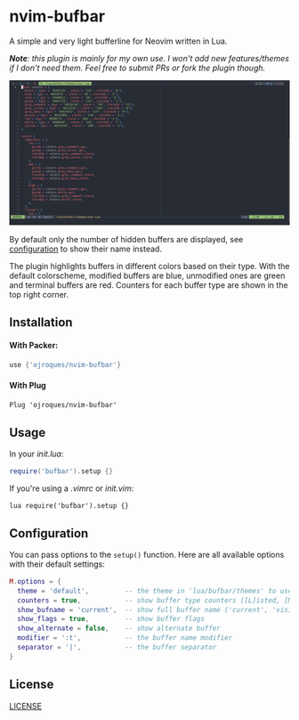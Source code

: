 # nvim-bufbar

A simple and very light bufferline for Neovim written in Lua.

_**Note**: this plugin is mainly for my own use. I won't add new features/themes
if I don't need them. Feel free to submit PRs or fork the plugin though._

![preview](./preview.png)

By default only the number of hidden buffers are displayed, see
[configuration](#configuration) to show their name instead.

The plugin highlights buffers in different colors based on their type. With the
default colorscheme, modified buffers are blue, unmodified ones are green and
terminal buffers are red. Counters for each buffer type are shown in the top
right corner.

## Installation

#### With Packer:
```lua
use {'ojroques/nvim-bufbar'}
```

#### With Plug
```vim
Plug 'ojroques/nvim-bufbar'
```

## Usage
In your *init.lua*:
```lua
require('bufbar').setup {}
```

If you're using a *.vimrc* or *init.vim*:
```vim
lua require('bufbar').setup {}
```

## Configuration
You can pass options to the `setup()` function. Here are all available options
with their default settings:
```lua
M.options = {
  theme = 'default',         -- the theme in 'lua/bufbar/themes' to use
  counters = true,           -- show buffer type counters ([L]isted, [M]odified, [T]erminal)
  show_bufname = 'current',  -- show full buffer name ('current', 'visible' or 'all')
  show_flags = true,         -- show buffer flags
  show_alternate = false,    -- show alternate buffer
  modifier = ':t',           -- the buffer name modifier
  separator = '|',           -- the buffer separator
}
```

## License
[LICENSE](./LICENSE)

